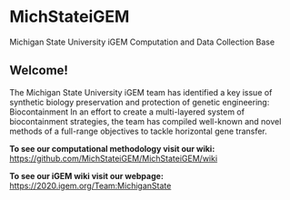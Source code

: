 # MichStateiGEM
Michigan State University iGEM Computation and Data Collection Base
## Welcome!

The Michigan State University iGEM team has identified a key issue of synthetic biology preservation and protection of genetic engineering: Biocontainment
In an effort to create a multi-layered system of biocontainment strategies, the team has compiled well-known and novel methods of a full-range objectives to tackle horizontal gene transfer. 

**To see our computational methodology visit our wiki:** 
https://github.com/MichStateiGEM/MichStateiGEM/wiki

**To see our iGEM wiki visit our webpage:**
https://2020.igem.org/Team:MichiganState
